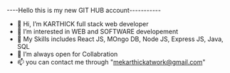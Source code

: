 ----Hello this is my new GIT HUB account-----------
- 👋 Hi, I’m KARTHICK full stack web developer
- 👀 I’m interested in WEB and SOFTWARE developement
- 🌱 My Skills includes React JS, MOngo DB, Node JS, Express JS, Java, SQL
- 💞️ I’m always open for Collabration
- 📫 you can contact me through "mekarthickatwork@gmail.com"

